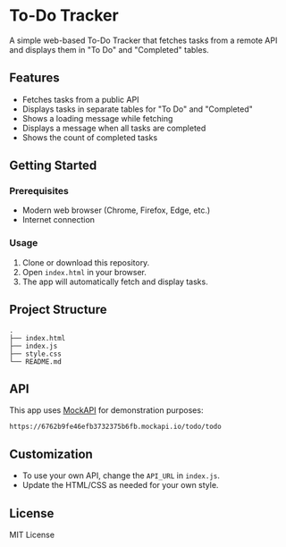 # To-Do Tracker

A simple web-based To-Do Tracker that fetches tasks from a remote API and displays them in "To Do" and "Completed" tables.

## Features

- Fetches tasks from a public API
- Displays tasks in separate tables for "To Do" and "Completed"
- Shows a loading message while fetching
- Displays a message when all tasks are completed
- Shows the count of completed tasks

## Getting Started

### Prerequisites

- Modern web browser (Chrome, Firefox, Edge, etc.)
- Internet connection

### Usage

1. Clone or download this repository.
2. Open `index.html` in your browser.
3. The app will automatically fetch and display tasks.

## Project Structure

```
.
├── index.html
├── index.js
├── style.css
└── README.md
```

## API

This app uses [MockAPI](https://mockapi.io/) for demonstration purposes:
```
https://6762b9fe46efb3732375b6fb.mockapi.io/todo/todo
```

## Customization

- To use your own API, change the `API_URL` in `index.js`.
- Update the HTML/CSS as needed for your own style.

## License

MIT License

